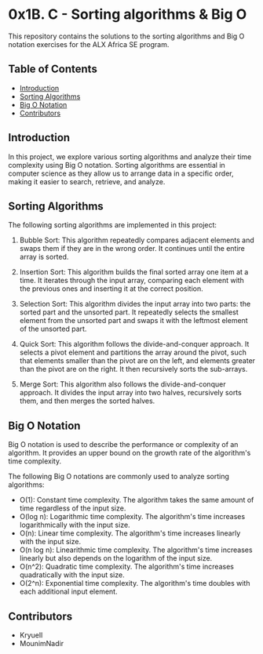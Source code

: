 # 0x1B. C - Sorting algorithms & Big O

This repository contains the solutions to the sorting algorithms and Big O notation exercises for the ALX Africa SE program.

## Table of Contents

- [Introduction](#introduction)
- [Sorting Algorithms](#sorting-algorithms)
- [Big O Notation](#big-o-notation)
- [Contributors](#contributors)

## Introduction

In this project, we explore various sorting algorithms and analyze their time complexity using Big O notation. Sorting algorithms are essential in computer science as they allow us to arrange data in a specific order, making it easier to search, retrieve, and analyze.

## Sorting Algorithms

The following sorting algorithms are implemented in this project:

1. Bubble Sort: This algorithm repeatedly compares adjacent elements and swaps them if they are in the wrong order. It continues until the entire array is sorted.

2. Insertion Sort: This algorithm builds the final sorted array one item at a time. It iterates through the input array, comparing each element with the previous ones and inserting it at the correct position.

3. Selection Sort: This algorithm divides the input array into two parts: the sorted part and the unsorted part. It repeatedly selects the smallest element from the unsorted part and swaps it with the leftmost element of the unsorted part.

4. Quick Sort: This algorithm follows the divide-and-conquer approach. It selects a pivot element and partitions the array around the pivot, such that elements smaller than the pivot are on the left, and elements greater than the pivot are on the right. It then recursively sorts the sub-arrays.

5. Merge Sort: This algorithm also follows the divide-and-conquer approach. It divides the input array into two halves, recursively sorts them, and then merges the sorted halves.

## Big O Notation

Big O notation is used to describe the performance or complexity of an algorithm. It provides an upper bound on the growth rate of the algorithm's time complexity.

The following Big O notations are commonly used to analyze sorting algorithms:

- O(1): Constant time complexity. The algorithm takes the same amount of time regardless of the input size.
- O(log n): Logarithmic time complexity. The algorithm's time increases logarithmically with the input size.
- O(n): Linear time complexity. The algorithm's time increases linearly with the input size.
- O(n log n): Linearithmic time complexity. The algorithm's time increases linearly but also depends on the logarithm of the input size.
- O(n^2): Quadratic time complexity. The algorithm's time increases quadratically with the input size.
- O(2^n): Exponential time complexity. The algorithm's time doubles with each additional input element.

## Contributors

- Kryuell
- MounimNadir

